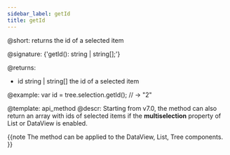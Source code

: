 ```yaml
---
sidebar_label: getId
title: getId
---          
```


@short: returns the id of a selected item

@signature: {'getId(): string | string[];'}

@returns:
- id	string | string[]	the id of a selected item

@example:
var id = tree.selection.getId(); // -> "2"

@template:	api_method
@descr:
Starting from v7.0, the method can also return an array with ids of selected items if the **multiselection** property of List or DataView is enabled.

{{note The method can be applied to the DataView, List, Tree components. }}

